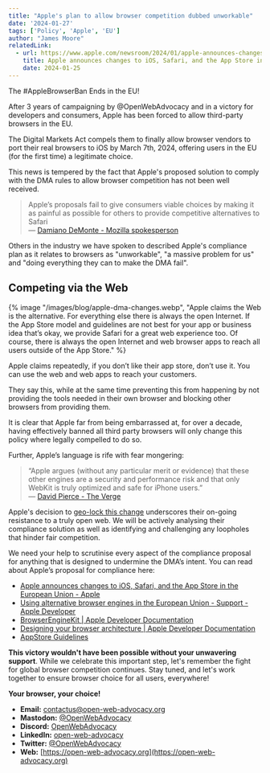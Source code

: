 ```yaml
---
title: "Apple's plan to allow browser competition dubbed unworkable"
date: '2024-01-27'
tags: ['Policy', 'Apple', 'EU']
author: "James Moore"
relatedLink:
  - url: https://www.apple.com/newsroom/2024/01/apple-announces-changes-to-ios-safari-and-the-app-store-in-the-european-union/
    title: Apple announces changes to iOS, Safari, and the App Store in the European Union
    date: 2024-01-25
---
```


The #AppleBrowserBan Ends in the EU!

After 3 years of campaigning by @OpenWebAdvocacy and in a victory for developers and consumers, Apple has been forced to allow third-party browsers in the EU.   

The Digital Markets Act compels them to finally allow browser vendors to port their real browsers to iOS by March 7th, 2024, offering users in the EU (for the first time) a legitimate choice.

This news is tempered by the fact that Apple's proposed solution to comply with the DMA rules to allow browser competition has not been well received.

> Apple’s proposals fail to give consumers viable choices by making it as painful as possible for others to provide competitive alternatives to Safari
<br>&mdash; [Damiano DeMonte - Mozilla spokesperson](https://www.theverge.com/2024/1/26/24052067/mozilla-apple-ios-browser-rules-firefox)

Others in the industry we have spoken to described Apple's compliance plan as it relates to browsers as "unworkable", "a massive problem for us" and "doing everything they can to make the DMA fail".

## Competing via the Web
{% image
  "/images/blog/apple-dma-changes.webp",
  "Apple claims the Web is the alternative.
  For everything else there is always the open Internet. If the App Store model and guidelines are not best for your app or business idea that’s okay, we provide Safari for a great web experience too. Of course, there is always the open Internet and web browser apps to reach all users outside of the App Store."
%}

Apple claims repeatedly, if you don’t like their app store, don’t use it. You can use the web and web apps to reach your customers.

They say this, while at the same time preventing this from happening by not providing the tools needed in their own browser and blocking other browsers from providing them.

It is clear that Apple far from being embarrassed at, for over a decade, having effectively banned all third party browsers will only change this policy where legally compelled to do so.

Further, Apple’s language is rife with fear mongering:
> “Apple argues (without any particular merit or evidence) that these other engines are a security and performance risk and that only WebKit is truly optimized and safe for iPhone users.”  <br>&mdash; [David Pierce - The Verge](https://www.theverge.com/2024/1/25/24050478/apple-ios-17-4-browser-engines-eu)

Apple's decision to [geo-lock this change](https://developer.apple.com/support/alternative-browser-engines/#:~:text=for%20dedicated%20browser%20apps%20and%20apps%20providing%20in%2Dapp%20browsing%20experiences%20in%20the%20EU) underscores their on-going resistance to a truly open web. We will be actively analysing their compliance solution as well as identifying and challenging any loopholes that hinder fair competition.

We need your help to scrutinise every aspect of the compliance proposal for anything that is designed to undermine the DMA’s intent. You can read about Apple’s proposal for compliance here:
* [Apple announces changes to iOS, Safari, and the App Store in the European Union - Apple](https://www.apple.com/newsroom/2024/01/apple-announces-changes-to-ios-safari-and-the-app-store-in-the-european-union/)
* [Using alternative browser engines in the European Union - Support - Apple Developer](https://developer.apple.com/support/alternative-browser-engines/)
* [BrowserEngineKit | Apple Developer Documentation](https://developer.apple.com/documentation/browserenginekit)
* [Designing your browser architecture | Apple Developer Documentation](https://developer.apple.com/documentation/browserenginekit/designing-your-browser-architecture)
* [AppStore Guidelines](https://developer.apple.com/app-store/review/guidelines/#:~:text=2.5.6%20Apps%20that%20browse%20the%20web%20must%20use%20the%20appropriate%20WebKit%20framework%20and%20WebKit%20JavaScript.%20You%20may%20apply%20for%20an%20entitlement%20to%20use%20an%20alternative%20web%20browser%20engine%20in%20your%20app.%20Learn%20more%20about%20these%20entitlements.)

**This victory wouldn't have been possible without your unwavering support**. While we celebrate this important step, let's remember the fight for global browser competition continues. Stay tuned, and let's work together to ensure browser choice for all users, everywhere!

**Your browser, your choice!**

- **Email:**        [contactus@open-web-advocacy.org](mailto:contactus@open-web-advocacy.org)
- **Mastodon:**      [@OpenWebAdvocacy](https://mastodon.social/@owa)
- **Discord:**      [OpenWebAdvocacy](https://discord.gg/x53hkqrRKx)
- **LinkedIn:**     [open-web-advocacy](https://www.linkedin.com/company/open-web-advocacy/)
- **Twitter:**      [@OpenWebAdvocacy](https://twitter.com/OpenWebAdvocacy)
- **Web:**         [https://open-web-advocacy.org](https://open-web-advocacy.org)
